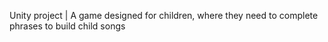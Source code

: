 Unity project | A game designed for children, where they need to complete phrases to build child songs
